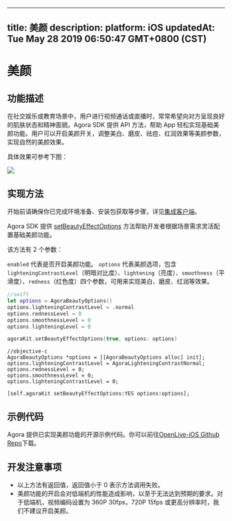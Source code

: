 
---
title: 美颜
description: 
platform: iOS
updatedAt: Tue May 28 2019 06:50:47 GMT+0800 (CST)
---
# 美颜
## 功能描述
在社交娱乐或教育场景中，用户进行视频通话或直播时，常常希望向对方呈现良好的肌肤状态和精神面貌。Agora SDK 提供 API 方法，帮助 App 轻松实现基础美颜功能。用户可以开启美颜开关，调整美白、磨皮、祛痘、红润效果等美颜参数，实现自然的美颜效果。

具体效果可参考下图：

![](https://web-cdn.agora.io/docs-files/1553753458997)

## 实现方法
开始前请确保你已完成环境准备、安装包获取等步骤，详见[集成客户端](../../cn/Interactive%20Broadcast/ios_video.md)。

Agora SDK 提供 [setBeautyEffectOptions](https://docs.agora.io/cn/Interactive%20Broadcast/API%20Reference/oc/v2.4/Classes/AgoraRtcEngineKit.html#//api/name/setBeautyEffectOptions:options:) 方法帮助开发者根据场景需求灵活配置基础美颜功能。

该方法有 2 个参数：

`enabled` 代表是否开启美颜功能。
`options` 代表美颜选项，包含 `lighteningContrastLevel`（明暗对比度）、`lightening`（亮度）、`smoothness`（平滑度）、`redness`（红色度）四个参数，可用来实现美白、磨皮、红润等效果。

```swift
//swift
let options = AgoraBeautyOptions()
options.lighteningContrastLevel = .normal
options.rednessLevel = 0
options.smoothnessLevel = 0
options.lighteningLevel = 0

agoraKit.setBeautyEffectOptions(true, options: options)
```

```oc 
//objective-c
AgoraBeautyOptions *options = [[AgoraBeautyOptions alloc] init];
options.lighteningContrastLevel = AgoraLighteningContrastNormal;
options.rednessLevel = 0;
options.smoothnessLevel = 0;
options.lighteningContrastLevel = 0;

[self.agoraKit setBeautyEffectOptions:YES options:options];
```

## 示例代码

Agora 提供已实现美颜功能的开源示例代码。你可以前往[OpenLive-iOS Github Repo](https://github.com/AgoraIO/Basic-Video-Broadcasting/tree/master/OpenLive-iOS)下载。

## 开发注意事项
- 以上方法有返回值，返回值小于 0 表示方法调用失败。
- 美颜功能的开启会对低端机的性能造成影响，以至于无法达到预期的要求。对于低端机，视频编码设置为 360P 30fps，720P 15fps 或更高分辨率时，我们不建议开启美颜。


